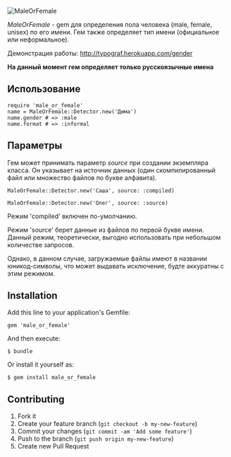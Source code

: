 ![MaleOrFemale](https://raw.github.com/shlima/MaleOrFemale/master/doc/logo.png)

_MaleOrFemale_ - gem для определения пола человека (male, female, unisex) по его имени. Гем также определяет тип имени (официальное или неформальное).

Демонстрация работы: http://typograf.herokuapp.com/gender

**На данный момент гем определяет только русскоязычные имена**

## Использование

    require 'male_or_female'
    name = MaleOrFemale::Detector.new('Дима')
    name.gender # => :male
    name.format # => :informal
    
## Параметры

Гем может принимать параметр *source* при создании экземпляра класса. Он указывает на источник данных (один скомпилированный файл или множество файлов по букве алфавита).

    MaleOrFemale::Detector.new('Саша', source: :compiled)
    
    MaleOrFemale::Detector.new('Олег', source: :source)
    
Режим 'compiled' включен по-умолчанию. 

Режим 'source' берет данные из файлов по первой букве имени. Данный режим, теоретически, выгодно использовать при небольшом количестве запросов. 

Однако, в данном случае, загружаемые файлы имеют в названии юникод-символы, что может выдавать исключение, будте аккуратны с этим режимом.

## Installation

Add this line to your application's Gemfile:

    gem 'male_or_female'

And then execute:

    $ bundle

Or install it yourself as:

    $ gem install male_or_female

## Contributing

1. Fork it
2. Create your feature branch (`git checkout -b my-new-feature`)
3. Commit your changes (`git commit -am 'Add some feature'`)
4. Push to the branch (`git push origin my-new-feature`)
5. Create new Pull Request
